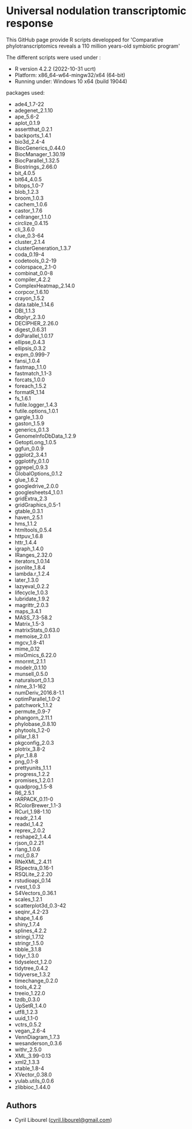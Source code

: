 # Universal nodulation transcriptomic response

This GitHub page provide R scripts developped for 'Comparative phylotranscriptomics reveals a 110 million years-old symbiotic program'

The different scripts were used under :

- R version 4.2.2 (2022-10-31 ucrt)
- Platform: x86_64-w64-mingw32/x64 (64-bit)
- Running under: Windows 10 x64 (build 19044)

packages used:
- ade4_1.7-22
- adegenet_2.1.10
- ape_5.6-2
- aplot_0.1.9
- assertthat_0.2.1
- backports_1.4.1
- bio3d_2.4-4
- BiocGenerics_0.44.0
- BiocManager_1.30.19
- BiocParallel_1.32.5
- Biostrings_2.66.0
- bit_4.0.5
- bit64_4.0.5
- bitops_1.0-7
- blob_1.2.3
- broom_1.0.3
- cachem_1.0.6
- castor_1.7.6
- cellranger_1.1.0
- circlize_0.4.15
- cli_3.6.0
- clue_0.3-64
- cluster_2.1.4
- clusterGeneration_1.3.7
- coda_0.19-4
- codetools_0.2-19
- colorspace_2.1-0
- combinat_0.0-8
- compiler_4.2.2
- ComplexHeatmap_2.14.0
- corpcor_1.6.10
- crayon_1.5.2
- data.table_1.14.6
- DBI_1.1.3
- dbplyr_2.3.0
- DECIPHER_2.26.0
- digest_0.6.31
- doParallel_1.0.17
- ellipse_0.4.3
- ellipsis_0.3.2
- expm_0.999-7
- fansi_1.0.4
- fastmap_1.1.0
- fastmatch_1.1-3
- forcats_1.0.0
- foreach_1.5.2
- formatR_1.14
- fs_1.6.1
- futile.logger_1.4.3
- futile.options_1.0.1
- gargle_1.3.0
- gaston_1.5.9
- generics_0.1.3
- GenomeInfoDbData_1.2.9
- GetoptLong_1.0.5
- ggfun_0.0.9
- ggplot2_3.4.1
- ggplotify_0.1.0
- ggrepel_0.9.3
- GlobalOptions_0.1.2
- glue_1.6.2
- googledrive_2.0.0
- googlesheets4_1.0.1
- gridExtra_2.3
- gridGraphics_0.5-1
- gtable_0.3.1
- haven_2.5.1
- hms_1.1.2
- htmltools_0.5.4
- httpuv_1.6.8
- httr_1.4.4
- igraph_1.4.0
- IRanges_2.32.0
- iterators_1.0.14
- jsonlite_1.8.4
- lambda.r_1.2.4
- later_1.3.0
- lazyeval_0.2.2
- lifecycle_1.0.3
- lubridate_1.9.2
- magrittr_2.0.3
- maps_3.4.1
- MASS_7.3-58.2
- Matrix_1.5-3
- matrixStats_0.63.0
- memoise_2.0.1
- mgcv_1.8-41
- mime_0.12
- mixOmics_6.22.0
- mnormt_2.1.1
- modelr_0.1.10
- munsell_0.5.0
- naturalsort_0.1.3
- nlme_3.1-162
- numDeriv_2016.8-1.1
- optimParallel_1.0-2
- patchwork_1.1.2
- permute_0.9-7
- phangorn_2.11.1
- phylobase_0.8.10
- phytools_1.2-0
- pillar_1.8.1
- pkgconfig_2.0.3
- plotrix_3.8-2
- plyr_1.8.8
- png_0.1-8
- prettyunits_1.1.1
- progress_1.2.2
- promises_1.2.0.1
- quadprog_1.5-8
- R6_2.5.1
- rARPACK_0.11-0
- RColorBrewer_1.1-3
- RCurl_1.98-1.10
- readr_2.1.4
- readxl_1.4.2
- reprex_2.0.2
- reshape2_1.4.4
- rjson_0.2.21
- rlang_1.0.6
- rncl_0.8.7
- RNeXML_2.4.11
- RSpectra_0.16-1
- RSQLite_2.2.20
- rstudioapi_0.14
- rvest_1.0.3
- S4Vectors_0.36.1
- scales_1.2.1
- scatterplot3d_0.3-42
- seqinr_4.2-23
- shape_1.4.6
- shiny_1.7.4
- splines_4.2.2
- stringi_1.7.12
- stringr_1.5.0
- tibble_3.1.8
- tidyr_1.3.0
- tidyselect_1.2.0
- tidytree_0.4.2
- tidyverse_1.3.2
- timechange_0.2.0
- tools_4.2.2
- treeio_1.22.0
- tzdb_0.3.0
- UpSetR_1.4.0
- utf8_1.2.3
- uuid_1.1-0
- vctrs_0.5.2
- vegan_2.6-4
- VennDiagram_1.7.3
- wesanderson_0.3.6
- withr_2.5.0
- XML_3.99-0.13
- xml2_1.3.3
- xtable_1.8-4
- XVector_0.38.0
- yulab.utils_0.0.6
- zlibbioc_1.44.0


## **Authors** ##

- Cyril Libourel (cyril.libourel@gmail.com)
